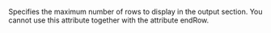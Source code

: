 Specifies the maximum number of rows to display in the output section. You cannot use this attribute together with the attribute endRow.
